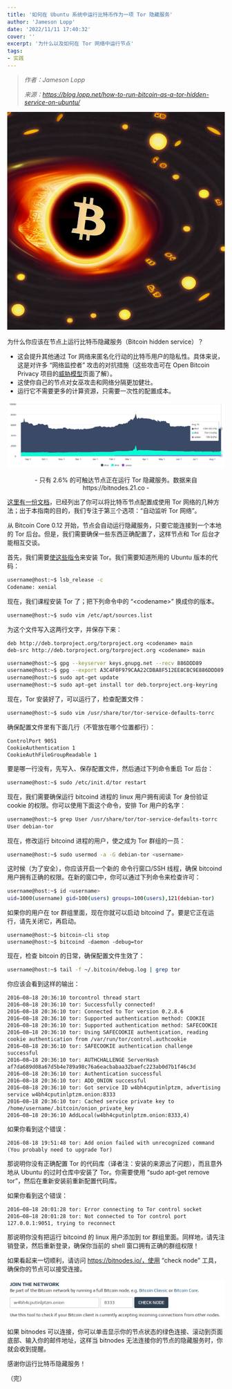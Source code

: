 ```yaml
---
title: '如何在 Ubuntu 系统中运行比特币作为一项 Tor 隐藏服务'
author: 'Jameson Lopp'
date: '2022/11/11 17:40:32'
cover: ''
excerpt: '为什么以及如何在 Tor 网络中运行节点'
tags:
- 实践
---
```



> *作者：Jameson Lopp*
> 
> *来源：<https://blog.lopp.net/how-to-run-bitcoin-as-a-tor-hidden-service-on-ubuntu/>*



![How to Run Bitcoin as a Tor Hidden Service on Ubuntu](../images/how-to-run-bitcoin-as-a-tor-hidden-service-on-ubuntu/ck-hole.png)

为什么你应该在节点上运行比特币隐藏服务（Bitcoin hidden service）？

- 这会提升其他通过 Tor 网络来匿名化行动的比特币用户的隐私性。具体来说，这是对许多 “网络监控者” 攻击的对抗措施（这些攻击可在 Open Bitcoin Privacy 项目的<a href="https://github.com/OpenBitcoinPrivacyProject/wallet-ratings/blob/master/report-02/threat model.wiki">威胁模型</a>页面了解）。
- 这使你自己的节点对女巫攻击和网络分隔更加健壮。
- 运行它不需要更多的计算资源，只需要一次性的配置成本。

![img](../images/how-to-run-bitcoin-as-a-tor-hidden-service-on-ubuntu/xbxlRvg.png)

<p style="text-align:center">- 只有 2.6% 的可触达节点正在运行 Tor 隐藏服务。数据来自 https://bitnodes.21.co -</p>

[这里有一份文档](https://github.com/bitcoin/bitcoin/blob/master/doc/tor.md)，已经列出了你可以将比特币节点配置成使用 Tor 网络的几种方法；出于本指南的目的，我们专注于第三个选项：“自动监听 Tor 网络”。

从 Bitcoin Core 0.12 开始，节点会自动运行隐藏服务，只要它能连接到一个本地的 Tor 后台。但是，我们需要确保一些东西正确配置了，这样节点和 Tor 后台才能相互交谈。

首先，我们需要[使这些指令](https://www.torproject.org/docs/debian.html.en)来安装 Tor。我们需要知道所用的 Ubuntu 版本的代码：

```bash
username@host:~$ lsb_release -c
Codename: xenial
```

现在，我们课程安装 Tor 了；把下列命令中的 “\<codename>” 换成你的版本。

```sh
username@host:~$ sudo vim /etc/apt/sources.list
```

为这个文件写入这两行文字，并保存下来：

```
deb http://deb.torproject.org/torproject.org <codename> main
deb-src http://deb.torproject.org/torproject.org <codename> main
```



```sh
username@host:~$ gpg --keyserver keys.gnupg.net --recv 886DDD89
username@host:~$ gpg --export A3C4F0F979CAA22CDBA8F512EE8CBC9E886DDD89 | sudo apt-key add -
username@host:~$ sudo apt-get update
username@host:~$ sudo apt-get install tor deb.torproject.org-keyring
```

现在，Tor 安装好了，可以运行了，检查配置文件：

```sh
username@host:~$ sudo vim /usr/share/tor/tor-service-defaults-torrc
```

确保配置文件里有下面几行（不管放在哪个位置都行）：

```
ControlPort 9051
CookieAuthentication 1
CookieAuthFileGroupReadable 1
```

要是哪一行没有，先写入、保存配置文件，然后通过下列命令重启 Tor 后台：

```sh
username@host:~$ sudo /etc/init.d/tor restart
```

现在，我们需要确保运行 bitcoind 进程的 linux 用户拥有阅读 Tor 身份验证 cookie 的权限。你可以使用下面这个命令，安排 Tor 用户的名字：

```sh
username@host:~$ grep User /usr/share/tor/tor-service-defaults-torrc
User debian-tor
```

现在，修改运行 bitcoind 进程的用户，使之成为 Tor 群组的一员：

```sh
username@host:~$ sudo usermod -a -G debian-tor <username>
```

这时候（为了安全），你应该开启一个新的 命令行窗口/SSH 线程，确保 bitcoind 用户拥有正确的权限。在新的窗口中，你可以通过下列命令来检查许可：

```sh
username@host:~$ id <username>
uid=1000(username) gid=100(users) groups=100(users),121(debian-tor)
```

如果你的用户在 tor 群组里面，现在你就可以启动 bitcoind 了。要是它正在运行，请先关闭它，再启动。

```
username@host:~$ bitcoin-cli stop
username@host:~$ bitcoind -daemon -debug=tor
```

现在，检查 bitcoin 的日常，确保配置文件生效了：

```sh
username@host:~$ tail -f ~/.bitcoin/debug.log | grep tor
```

你应该会看到这样的输出：

```
2016–08–18 20:36:10 torcontrol thread start
2016–08–18 20:36:10 tor: Successfully connected!
2016–08–18 20:36:10 tor: Connected to Tor version 0.2.8.6
2016–08–18 20:36:10 tor: Supported authentication method: COOKIE
2016–08–18 20:36:10 tor: Supported authentication method: SAFECOOKIE
2016–08–18 20:36:10 tor: Using SAFECOOKIE authentication, reading cookie authentication from /var/run/tor/control.authcookie
2016–08–18 20:36:10 tor: SAFECOOKIE authentication challenge successful
2016–08–18 20:36:10 tor: AUTHCHALLENGE ServerHash af7da689d08a67d5b4e789a98c76a6eacbabaa32baefc223ab0d7b1f46c3d
2016–08–18 20:36:10 tor: Authentication successful
2016–08–18 20:36:10 tor: ADD_ONION successful
2016–08–18 20:36:10 tor: Got service ID w4bh4cputinlptzm, advertising service w4bh4cputinlptzm.onion:8333
2016–08–18 20:36:10 tor: Cached service private key to /home/username/.bitcoin/onion_private_key
2016–08–18 20:36:10 AddLocal(w4bh4cputinlptzm.onion:8333,4)
```

如果你看到这个错误：

```
2016-08-18 19:51:48 tor: Add onion failed with unrecognized command (You probably need to upgrade Tor)
```

那说明你没有正确配置 Tor 的代码库（译者注：安装的来源出了问题），而且意外地从 Ubuntu 的过时仓库中安装了 Tor。你需要使用 “sudo apt-get remove tor”，然后在重新安装前重新配置代码库。

如果你看到这个错误：

```
2016–08–18 20:01:28 tor: Error connecting to Tor control socket
2016–08–18 20:01:28 tor: Not connected to Tor control port 127.0.0.1:9051, trying to reconnect
```

那说明你没有把运行 bitcoind 的 linux 用户添加到 tor 群组里面。同样地，请先注销登录，然后重新登录，确保你当前的 shell 窗口拥有正确的群组权限！

如果看起来一切顺利，请访问 https://bitnodes.io/，使用 “check node” 工具，确保你的节点可以接受连接。

![img](../images/how-to-run-bitcoin-as-a-tor-hidden-service-on-ubuntu/t-1Io5w.png)

如果 bitnodes 可以连接，你可以单击显示你的节点状态的绿色连接、滚动到页面底部、输入你的邮件地址，这样当 bitnodes 无法连接你的节点的隐藏服务时，你就会收到提醒。

感谢你运行比特币隐藏服务！

（完）